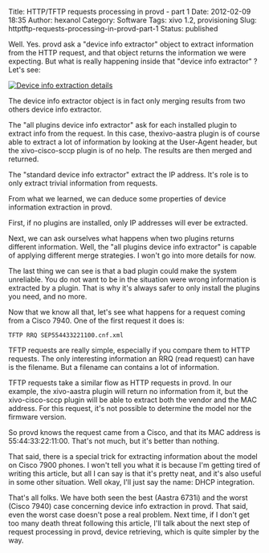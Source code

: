 Title: HTTP/TFTP requests processing in provd - part 1
Date: 2012-02-09 18:35
Author: hexanol
Category: Software
Tags: xivo 1.2, provisioning
Slug: httptftp-requests-processing-in-provd-part-1
Status: published

Well. Yes. provd ask a "device info extractor" object to extract
information from the HTTP request, and that object returns the
information we were expecting. But what is really happening inside that
"device info extractor" ? Let's see:

[![Device info extraction
details](/public/provd/.provd-dev-info-extraction-details_m.jpg "Device info extraction details, fév. 2012")](/public/provd/provd-dev-info-extraction-details.png "Device info extraction details")

The device info extractor object is in fact only merging results from
two others device info extractor.

The "all plugins device info extractor" ask for each installed plugin to
extract info from the request. In this case, thexivo-aastra plugin is of
course able to extract a lot of information by looking at the User-Agent
header, but the xivo-cisco-sccp plugin is of no help. The results are
then merged and returned.

The "standard device info extractor" extract the IP address. It's role
is to only extract trivial information from requests.

From what we learned, we can deduce some properties of device
information extraction in provd.

First, if no plugins are installed, only IP addresses will ever be
extracted.

Next, we can ask ourselves what happens when two plugins returns
different information. Well, the "all plugins device info extractor" is
capable of applying different merge strategies. I won't go into more
details for now.

The last thing we can see is that a bad plugin could make the system
unreliable. You do not want to be in the situation were wrong
information is extracted by a plugin. That is why it's always safer to
only install the plugins you need, and no more.

Now that we know all that, let's see what happens for a request coming
from a Cisco 7940. One of the first request it does is:

~~~
TFTP RRQ SEP554433221100.cnf.xml
~~~


TFTP requests are really simple, especially if you compare them to HTTP
requests. The only interesting information an RRQ (read request) can
have is the filename. But a filename can contains a lot of information.

TFTP requests take a similar flow as HTTP requests in provd. In our
example, the xivo-aastra plugin will return no information from it, but
the xivo-cisco-sccp plugin will be able to extract both the vendor and
the MAC address. For this request, it's not possible to determine the
model nor the firmware version.

So provd knows the request came from a Cisco, and that its MAC address
is 55:44:33:22:11:00. That's not much, but it's better than nothing.

That said, there is a special trick for extracting information about the
model on Cisco 7900 phones. I won't tell you what it is because I'm
getting tired of writing this article, but all I can say is that it's
pretty neat, and it's also useful in some other situation. Well okay,
I'll just say the name: DHCP integration.

That's all folks. We have both seen the best (Aastra 6731i) and the
worst (Cisco 7940) case concerning device info extraction in provd. That
said, even the worst case doesn't pose a real problem. Next time, if I
don't get too many death threat following this article, I'll talk about
the next step of request processing in provd, device retrieving, which
is quite simpler by the way.

</p>

